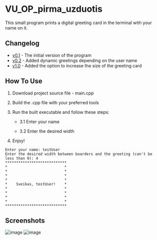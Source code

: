 # VU_OP_pirma_uzduotis
This small program prints a digital greeting card in the terminal with your name on it.

## Changelog
* [v0.1](https://github.com/Miautawn/VU_OP_pirma_uzduotis/releases/tag/v0.1) - The initial version of the program
* [v0.2](https://github.com/Miautawn/VU_OP_Uzduotis1/releases/tag/v0.2) - Added dynamic greetings depending on the user name
* [v1.0](https://github.com/Miautawn/VU_OP_Uzduotis1/releases/tag/v1.0) - Added the option to increase the size of the greeting card

## How To Use
1. Download project source file - main.cpp
2. Build the .cpp file with your preferred tools
3. Run the built executable and follow these steps:
    * 3.1 Enter your name
    
    * 3.2 Enter the desired width
       
4. Enjoy!

```
Enter your name: testUser
Enter the desired width between boarders and the greeting (can't be less than 0): 4
****************************
*                          *
*                          *
*                          *
*                          *
*    Sveikas, testUser!    *
*                          *
*                          *
*                          *
*                          *
****************************
```


## Screenshots
![image](https://user-images.githubusercontent.com/24988290/107567761-c8316180-6bee-11eb-915b-3fc77675efe5.png)
![image](https://user-images.githubusercontent.com/24988290/107567903-f7e06980-6bee-11eb-89e6-b8e7a3b492a2.png)

